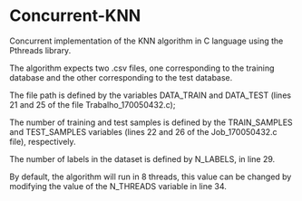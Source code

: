 # Concurrent-KNN

Concurrent implementation of the KNN algorithm in C language using the Pthreads library.

The algorithm expects two .csv files, one corresponding to the training database and the other corresponding to the test database.

The file path is defined by the variables DATA_TRAIN and DATA_TEST (lines 21 and 25 of the file Trabalho_170050432.c);

The number of training and test samples is defined by the TRAIN_SAMPLES and TEST_SAMPLES variables (lines 22 and 26 of the Job_170050432.c file), respectively.

The number of labels in the dataset is defined by N_LABELS, in line 29.

By default, the algorithm will run in 8 threads, this value can be changed by modifying the value of the N_THREADS variable in line 34.
